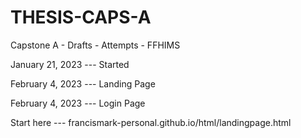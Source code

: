 # THESIS-CAPS-A
 Capstone A - Drafts - Attempts - FFHIMS

January 21, 2023        ---         Started

February 4, 2023        ---         Landing Page

February 4, 2023        ---         Login Page

Start here              ---         francismark-personal.github.io/html/landingpage.html